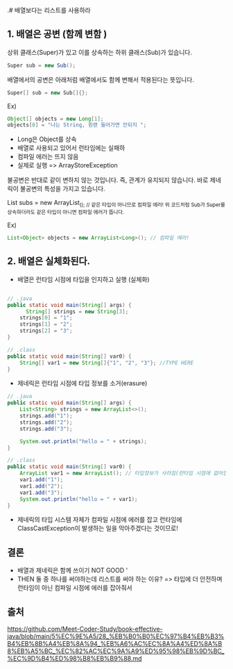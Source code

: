 .# 배열보다는 리스트를 사용하라
## 1. 배열은 공변 (함께 변함 )
상위 클래스(Super)가 있고 이를 상속하는 하위 클래스(Sub)가 있습니다.

```java
Super sub = new Sub();
```
배열에서의 공변은 아래처럼 배열에서도 함께 변해서 적용된다는 뜻입니다.

```java
Super[] sub = new Sub[]{};
```

Ex)

```java
Object[] objects = new Long[1];
objects[0] = "나는 String, 원랜 들어가면 안되지 ";
```

- Long은 Object를 상속
- 배열로 사용되고 있어서 런타임에는 실패하
- 컴파일 에러는 뜨지 않음
- 실제로 실행 => ArrayStoreException


불공변은 반대로 같이 변하지 않는 것입니다. 즉, 관계가 유지되지 않습니다. 바로 제네릭이 불공변의 특성을 가지고 있습니다.

List<Super> subs = new ArrayList<Sub>(); // 같은 타입이 아니므로 컴파일 에러!
위 코드처럼 Sub가 Super를 상속하더라도 같은 타입이 아니면 컴파일 에러가 뜹니다.

Ex)
```java
List<Object> objects = new ArrayList<Long>(); // 컴파일 에러!
```
  
## 2. 배열은 실체화된다.

  
-  배열은 런타임 시점에 타입을 인지하고 실행 (실체화) 
```java

// .java
public static void main(String[] args) {
	  String[] strings = new String[3];
    strings[0] = "1";
    strings[1] = "2";
    strings[2] = "3";
}

// .class
public static void main(String[] var0) {
    String[] var1 = new String[]{"1", "2", "3"}; //TYPE HERE
}
```
  
-  제네릭은 런타임 시점에 타입 정보를 소거(erasure)
```java
// .java
public static void main(String[] args) {
    List<String> strings = new ArrayList<>();
    strings.add("1");
    strings.add("2");
    strings.add("3");

    System.out.println("hello = " + strings);
}

// .class
public static void main(String[] var0) {
    ArrayList var1 = new ArrayList(); // 타입정보가 사라짐(런타임 시점에 없어짐)
    var1.add("1");
    var1.add("2");
    var1.add("3");
    System.out.println("hello = " + var1);
}
```
  
-  제네릭의 타입 시스템 자체가 컴파일 시점에 에러를 잡고 런타임에 ClassCastException이 발생하는 일을 막아주겠다는 것이므로! 
  
## 결론
-  배열과 제네릭은 함께 쓰이기 NOT GOOD '
- THEN 둘 중 하나를 써야하는데 리스트를 써야 하는 이유? => 타입에 더 안전하며 런타임이 아닌 컴파일 시점에 에러를 잡아줘서
  
## 출처 
https://github.com/Meet-Coder-Study/book-effective-java/blob/main/5%EC%9E%A5/28_%EB%B0%B0%EC%97%B4%EB%B3%B4%EB%8B%A4%EB%8A%94_%EB%A6%AC%EC%8A%A4%ED%8A%B8%EB%A5%BC_%EC%82%AC%EC%9A%A9%ED%95%98%EB%9D%BC_%EC%9D%B4%ED%98%B8%EB%B9%88.md